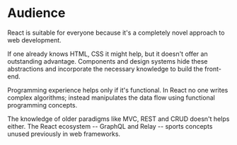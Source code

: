 # Audience

React is suitable for everyone because it's a completely novel approach to web development.

If one already knows HTML, CSS it might help, but it doesn't offer an outstanding advantage. Components and design systems hide these abstractions and incorporate the necessary knowledge to build the front-end. 

Programming experience helps only if it's functional. In React no one writes complex algorithms; instead manipulates the data flow using functional programming concepts.

The knowledge of older paradigms like MVC, REST and CRUD doesn't helps either. The React ecosystem -- GraphQL and Relay -- sports concepts unused previously in web frameworks.
